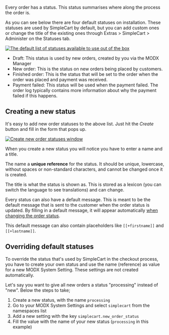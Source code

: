 Every order has a status. This status summarises where along the process the order is. 

As you can see below there are four default statuses on installation. These statuses are used by SimpleCart by default, but you can add custom ones or change the title of the existing ones through Extras > SimpleCart > Administer on the Statuses tab.

[ ![The default list of statuses available to use out of the box](https://assets.modmore.com/uploads/2015/12/statuses_overview.png)](https://assets.modmore.com/uploads/2015/12/statuses_overview.png "The default list of statuses available to use out of the box")

- Draft: This status is used by new orders, created by you via the MODX Manager
- New order: This is the status on new orders being placed by customers. 
- Finished order: This is the status that will be set to the order when the order was placed and payment was received. 
- Payment failed: This status will be used when the payment failed. The order log typically contains more information about why the payment failed if this happens. 

## Creating a new status

It's easy to add new order statuses to the above list. Just hit the _Create_ button and fill in the form that pops up. 

[ ![Create new order statuses window](https://assets.modmore.com/uploads/2015/12/statuses_create_win.png)](https://assets.modmore.com/uploads/2015/12/statuses_create_win.png "Create new order statuses window")

When you create a new status you will notice you have to enter a name and a title. 

The name a **unique reference** for the status. It should be unique, lowercase, without spaces or non-standard characters, and cannot be changed once it is created. 

The title is what the status is shown as. This is stored as a lexicon (you can switch the language to see translations) and can change. 

Every status can also have a default message. This is meant to be the default message that is sent to the customer when the order status is updated. By filling in a default message, it will appear automatically [when changing the order status](https://modmore.com/simplecart/documentation/manager/orders/update-status/). 

This default message can also contain placeholders like `[[+firstname]]` and `[[+lastname]]`.

## Overriding default statuses

To override the status that's used by SimpleCart in the checkout process, you have to create your own status and use the name (reference) as value for a new MODX System Setting. These settings are not created automatically.

Let's say you want to give all new orders a status "processing" instead of "new". Below the steps to take;

1. Create a new status, with the name `processing`
2. Go to your MODX System Settings and select `simplecart` from the namespaces list
3. Add a new setting with the key `simplecart.new_order_status`
4. Fill the value with the name of your new status (`processing` in this example)
